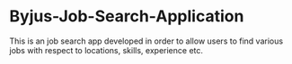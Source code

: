# Byjus-Job-Search-Application
This is an job search app developed in order to allow users to find various jobs with respect to locations, skills, experience etc.





































